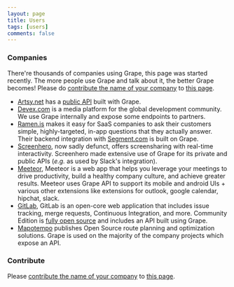 ```yaml
---
layout: page
title: Users
tags: [users]
comments: false
---
```


### Companies

There're thousands of companies using Grape, this page was started recently. The more people use Grape and talk about it, the better Grape becomes! Please do [contribute the name of your company](https://github.com/ruby-grape/ruby-grape.github.io/blob/master/CONTRIBUTING.md) to [this page](https://github.com/ruby-grape/ruby-grape.github.io/blob/master/users/index.md).

* [Artsy.net](https://www.artsy.net) has a [public API](https://developers.artsy.net) built with Grape.
* [Devex.com](https://www.devex.com) is a media platform for the global development community. We use Grape internally and expose some endpoints to partners.
* [Ramen.is](https://ramen.is) makes it easy for SaaS companies to ask their customers simple, highly-targeted, in-app questions that they actually answer. Their backend integration with [Segment.com](https://segment.com/docs/integrations/ramen) is built on Grape.
* [Screenhero](https://screenhero.com), now sadly defunct, offers screensharing with real-time interactivity. Screenhero made extensive use of Grape for its private and public APIs (*e.g.* as used by Slack's integration).
* [Meeteor](http://www.meeteor.com), Meeteor is a web app that helps you leverage your meetings to
drive productivity, build a healthy company culture, and achieve greater
results. Meeteor uses Grape API to support its mobile and android UIs + various other extensions like extensions for outlook, google calendar, hipchat, slack.
* [GitLab](https://gitlab.com), GitLab is an open-core web application that includes issue tracking, merge requests, Continuous Integration, and more. Community Edition is [fully open source](https://gitlab.com/gitlab-org/gitlab-ce) and includes an API built using Grape.
* [Mapotempo](https://www.mapotempo.com/) publishes Open Source route planning and optimization solutions. Grape is used on the majority of the company projects which expose an API.

### Contribute

Please [contribute the name of your company](https://github.com/ruby-grape/ruby-grape.github.io/blob/master/CONTRIBUTING.md) to [this page](https://github.com/ruby-grape/ruby-grape.github.io/blob/master/users/index.md).
